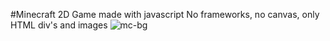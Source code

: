 #Minecraft 2D Game made with javascript
No frameworks, no canvas, only HTML div's and images
![mc-bg](https://github.com/user908812/Minecraft/assets/144878705/db0548c9-4162-4d71-b238-0087f9d67aa2)
